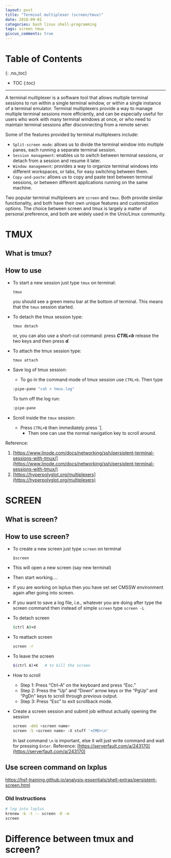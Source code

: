 ```yaml
---
layout: post
title: "Terminal multiplexer (screen/tmux)"
date: 2018-09-01
categories: bash linux shell-programming
tags: screen tmux
giscus_comments: true
---
```


# Table of Contents
{: .no_toc}

* TOC
{:toc}

------------------------------------

A terminal multiplexer is a software tool that allows multiple terminal sessions to run within a single terminal window, or within a single instance of a terminal emulator. Terminal multiplexers provide a way to manage multiple terminal sessions more efficiently, and can be especially useful for users who work with many terminal windows at once, or who need to maintain terminal sessions after disconnecting from a remote server.

Some of the features provided by terminal multiplexers include:

- `Split-screen mode`: allows us to divide the terminal window into multiple panes, each running a separate terminal session.
- `Session management`: enables us to switch between terminal sessions, or detach from a session and resume it later.
- `Window management`: provides a way to organize terminal windows into different workspaces, or tabs, for easy switching between them.
- `Copy-and-paste`: allows us to copy and paste text between terminal sessions, or between different applications running on the same machine.

Two popular terminal multiplexers are `screen` and `tmux`. Both provide similar functionality, and both have their own unique features and customization options. The choice between screen and tmux is largely a matter of personal preference, and both are widely used in the Unix/Linux community.

# TMUX

## What is tmux?

## How to use

- To start a new session just type `tmux` on terminal:

  ```bash=
  tmux
  ```

  you should see a green menu bar at the bottom of terminal. This means that the `tmux` session started.

- To detach the tmux session type:

  ```bash=
  tmux detach
  ```

  or, you can also use a short-cut command: press **_CTRL+b_** release the two keys and then press **_d_**.

- To attach the tmux session type:

  ```bash=
  tmux attach
  ```

- Save log of tmux session:

  - To go in the command mode of tmux session use `CTRL+b`. Then type

  ```bash
  :pipe-pane "cat > tmux.log"
  ```

  To turn off the log run:

  ```bash
  :pipe-pane
  ```

- Scroll inside the `tmux` session:
  - Press `CTRL+B` then immediately press `[.
    - Then one can use the normal navigation key to scroll around.

Reference:

1. [https://www.linode.com/docs/networking/ssh/persistent-terminal-sessions-with-tmux/](https://www.linode.com/docs/networking/ssh/persistent-terminal-sessions-with-tmux/)
2. [https://hyperpolyglot.org/multiplexers](https://hyperpolyglot.org/multiplexers)

# SCREEN

## What is screen?

## How to use screen?

- To create a new screen just type `screen` on terminal

  ```bash=
  $screen
  ```

- This will open a new screen (say new terminal)

- Then start working....

- If you are working on lxplus then you have set set CMSSW environment again after going into screen.

- If you want to save a log file, i.e., whatever you are doing after type the screen command then instead of simple `screen` type `screen -L`

- To detach screen

  ```bash
  (ctrl A)+d
  ```

- To reattach screen

  ```bash
  screen -r
  ```

- To leave the screen

  ```bash
  $(ctrl A)+K   # to kill the screen
  ```

- How to scroll

  - Step 1: Press “Ctrl-A” on the keyboard and press “Esc.”
  - Step 2: Press the “Up” and “Down” arrow keys or the “PgUp” and “PgDn” keys to scroll through previous output.
  - Step 3: Press “Esc” to exit scrollback mode.

- Create a screen session and submit job without actually opening the session

  ```bash
  screen -dmS <screen name>
  screen -S <screen name> -X stuff '<CMD>\n'
  ```

  In last command `\n` is important, else it will just write command and wait for pressing `Enter`.
  Reference: [https://serverfault.com/a/243170](https://serverfault.com/a/243170)

## Use screen command on lxplus

https://hsf-training.github.io/analysis-essentials/shell-extras/persistent-screen.html

### Old Instructions

```bash
# log into lxplus
krenew -b -t -- screen -D -m
screen
```

# Difference between tmux and screen?
